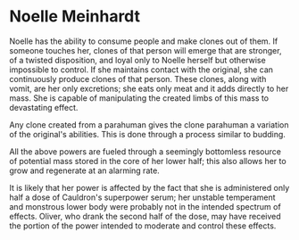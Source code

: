 # Noelle Meinhardt
Noelle has the ability to consume people and make clones out of them. If someone touches her, clones of that person will emerge that are stronger, of a twisted disposition, and loyal only to Noelle herself but otherwise impossible to control. If she maintains contact with the original, she can continuously produce clones of that person. These clones, along with vomit, are her only excretions; she eats only meat and it adds directly to her mass. She is capable of manipulating the created limbs of this mass to devastating effect.

Any clone created from a parahuman gives the clone parahuman a variation of the original's abilities. This is done through a process similar to budding.

All the above powers are fueled through a seemingly bottomless resource of potential mass stored in the core of her lower half; this also allows her to grow and regenerate at an alarming rate.

It is likely that her power is affected by the fact that she is administered only half a dose of Cauldron's superpower serum; her unstable temperament and monstrous lower body were probably not in the intended spectrum of effects. Oliver, who drank the second half of the dose, may have received the portion of the power intended to moderate and control these effects.
